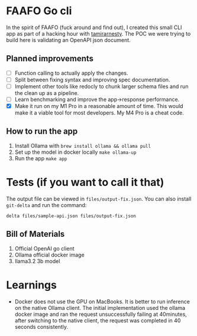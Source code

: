 # FAAFO Go cli
In the spirit of FAAFO (fuck around and find out), I created this small CLI app as part of a hacking hour with [tamirarnesty](https://github.com/tamirarnesty). The POC we were trying to build here is validating an OpenAPI json document.

## Planned improvements
- [ ] Function calling to actually apply the changes.
- [ ] Split between fixing syntax and improving spec documentation.
- [ ] Implement other tools like redocly to chunk larger schema files and run the clean up as a pipeline.
- [ ] Learn benchmarking and improve the app->response performance.
- [x] Make it run on my M1 Pro in a reasonable amount of time. This would make it a viable tool for most developers. My M4 Pro is a cheat code.

## How to run the app
1. Install Ollama with `brew install ollama && ollama pull `
2. Set up the model in docker locally `make ollama-up`
3. Run the app `make app`

# Tests (if you want to call it that)
The output file can be viewed in `files/output-fix.json`. You can also install `git-delta` and run the command:
```
delta files/sample-api.json files/output-fix.json
```

## Bill of Materials
1. Official OpenAI go client
2. Ollama official docker image
3. llama3.2 3b model


# Learnings
- Docker does not use the GPU on MacBooks. It is better to run inference on the native Ollama client. The initial implementation used the ollama docker image and ran the request unsuccessfully failing at 40minutes, after switching to the native client, the request was completed in 40 seconds consistently.
